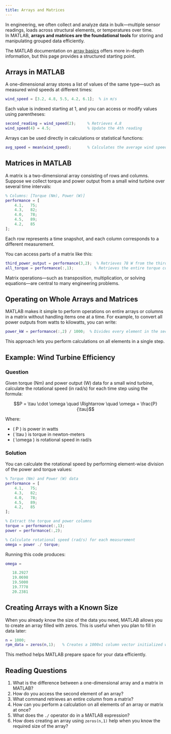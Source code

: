 ```yaml
---
title: Arrays and Matrices
---
```


In engineering, we often collect and analyze data in bulk—multiple sensor readings, loads across structural elements, or temperatures over time.  
In MATLAB, **arrays and matrices are the foundational tools** for storing and manipulating grouped data efficiently.

The MATLAB documentation on [array basics](https://www.mathworks.com/help/matlab/numeric-types.html) offers more in-depth information, but this page provides a structured starting point.

## Arrays in MATLAB

A one-dimensional array stores a list of values of the same type—such as measured wind speeds at different times:

```matlab
wind_speed = [3.2, 4.8, 5.5, 4.2, 6.1];  % in m/s
```

Each value is indexed starting at 1, and you can access or modify values using parentheses:

```matlab
second_reading = wind_speed(2);     % Retrieves 4.8
wind_speed(4) = 4.5;                % Update the 4th reading
```

Arrays can be used directly in calculations or statistical functions:

```matlab
avg_speed = mean(wind_speed);       % Calculates the average wind speed
```

## Matrices in MATLAB

A matrix is a two-dimensional array consisting of rows and columns. Suppose we collect torque and power output from a small wind turbine over several time intervals:

```matlab
% Columns: [Torque (Nm), Power (W)]
performance = [
    4.1,   75;
    4.3,   82;
    4.0,   78;
    4.5,   89;
    4.2,   85
];
```

Each row represents a time snapshot, and each column corresponds to a different measurement.

You can access parts of a matrix like this:

```matlab
third_power_output = performance(3,2);  % Retrieves 78 W from the third row, second column
all_torque = performance(:,1);         % Retrieves the entire torque column as a vector
```

Matrix operations—such as transposition, multiplication, or solving equations—are central to many engineering problems.

## Operating on Whole Arrays and Matrices

MATLAB makes it simple to perform operations on entire arrays or columns in a matrix without handling items one at a time. For example, to convert all power outputs from watts to kilowatts, you can write:

```matlab
power_kW = performance(:,2) / 1000;  % Divides every element in the second column by 1000
```

This approach lets you perform calculations on all elements in a single step.

## Example: Wind Turbine Efficiency

### Question
Given torque (Nm) and power output (W) data for a small wind turbine, calculate the rotational speed (in rad/s) for each time step using the formula:

$$P = \tau \cdot \omega \quad \Rightarrow \quad \omega = \frac{P}{\tau}$$

Where:
- \( P \) is power in watts  
- \( \tau \) is torque in newton-meters  
- \( \omega \) is rotational speed in rad/s

### Solution

You can calculate the rotational speed by performing element-wise division of the power and torque values:

```matlab
% Torque (Nm) and Power (W) data
performance = [
    4.1,   75;
    4.3,   82;
    4.0,   78;
    4.5,   89;
    4.2,   85
];

% Extract the torque and power columns
torque = performance(:,1);
power = performance(:,2);

% Calculate rotational speed (rad/s) for each measurement
omega = power ./ torque;
```

Running this code produces:

```matlab
omega =

   18.2927
   19.0698
   19.5000
   19.7778
   20.2381
```

## Creating Arrays with a Known Size

When you already know the size of the data you need, MATLAB allows you to create an array filled with zeros. This is useful when you plan to fill in data later:

```matlab
n = 1000;
rpm_data = zeros(n,1);   % Creates a 1000x1 column vector initialized with zeros
```

This method helps MATLAB prepare space for your data efficiently.

## Reading Questions

1. What is the difference between a one-dimensional array and a matrix in MATLAB?
2. How do you access the second element of an array?
3. What command retrieves an entire column from a matrix?
4. How can you perform a calculation on all elements of an array or matrix at once?
5. What does the `./` operator do in a MATLAB expression?
6. How does creating an array using `zeros(n,1)` help when you know the required size of the array?
